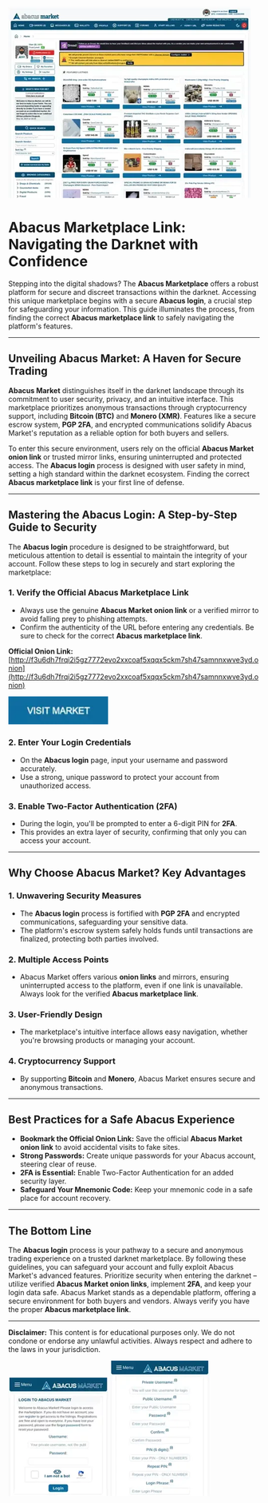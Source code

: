 <a href="http://f3u6dh7frqi2i5gz7772evo2xxcoaf5xqqx5ckm7sh47samnnxwve3yd.onion"><img src="/upload/array.webp" alt="image" style="max-width: 100%;"></a>

# Abacus Marketplace Link: Navigating the Darknet with Confidence

Stepping into the digital shadows? The **Abacus Marketplace** offers a robust platform for secure and discreet transactions within the darknet. Accessing this unique marketplace begins with a secure **Abacus login**, a crucial step for safeguarding your information. This guide illuminates the process, from finding the correct **Abacus marketplace link** to safely navigating the platform's features.

---

## Unveiling Abacus Market: A Haven for Secure Trading

**Abacus Market** distinguishes itself in the darknet landscape through its commitment to user security, privacy, and an intuitive interface. This marketplace prioritizes anonymous transactions through cryptocurrency support, including **Bitcoin (BTC)** and **Monero (XMR)**. Features like a secure escrow system, **PGP 2FA**, and encrypted communications solidify Abacus Market's reputation as a reliable option for both buyers and sellers.

To enter this secure environment, users rely on the official **Abacus Market onion link** or trusted mirror links, ensuring uninterrupted and protected access. The **Abacus login** process is designed with user safety in mind, setting a high standard within the darknet ecosystem. Finding the correct **Abacus marketplace link** is your first line of defense.

---

## Mastering the Abacus Login: A Step-by-Step Guide to Security

The **Abacus login** procedure is designed to be straightforward, but meticulous attention to detail is essential to maintain the integrity of your account. Follow these steps to log in securely and start exploring the marketplace:

### 1. **Verify the Official Abacus Marketplace Link**
   - Always use the genuine **Abacus Market onion link** or a verified mirror to avoid falling prey to phishing attempts.
   - Confirm the authenticity of the URL before entering any credentials. Be sure to check for the correct **Abacus marketplace link**.

**Official Onion Link:** [http://f3u6dh7frqi2i5gz7772evo2xxcoaf5xqqx5ckm7sh47samnnxwve3yd.onion](http://f3u6dh7frqi2i5gz7772evo2xxcoaf5xqqx5ckm7sh47samnnxwve3yd.onion)

[<img src="/upload/transparent.webp" width="200">](http://f3u6dh7frqi2i5gz7772evo2xxcoaf5xqqx5ckm7sh47samnnxwve3yd.onion)

### 2. **Enter Your Login Credentials**
   - On the **Abacus login** page, input your username and password accurately.
   - Use a strong, unique password to protect your account from unauthorized access.

### 3. **Enable Two-Factor Authentication (2FA)**
   - During the login, you'll be prompted to enter a 6-digit PIN for **2FA**.
   - This provides an extra layer of security, confirming that only you can access your account.

---

## Why Choose Abacus Market? Key Advantages

### 1. **Unwavering Security Measures**
   - The **Abacus login** process is fortified with **PGP 2FA** and encrypted communications, safeguarding your sensitive data.
   - The platform's escrow system safely holds funds until transactions are finalized, protecting both parties involved.

### 2. **Multiple Access Points**
   - Abacus Market offers various **onion links** and mirrors, ensuring uninterrupted access to the platform, even if one link is unavailable. Always look for the verified **Abacus marketplace link**.

### 3. **User-Friendly Design**
   - The marketplace's intuitive interface allows easy navigation, whether you're browsing products or managing your account.

### 4. **Cryptocurrency Support**
   - By supporting **Bitcoin** and **Monero**, Abacus Market ensures secure and anonymous transactions.

---

## Best Practices for a Safe Abacus Experience

-   **Bookmark the Official Onion Link:** Save the official **Abacus Market onion link** to avoid accidental visits to fake sites.
-   **Strong Passwords:** Create unique passwords for your Abacus account, steering clear of reuse.
-   **2FA is Essential:** Enable Two-Factor Authentication for an added security layer.
-   **Safeguard Your Mnemonic Code:** Keep your mnemonic code in a safe place for account recovery.

---

## The Bottom Line

The **Abacus login** process is your pathway to a secure and anonymous trading experience on a trusted darknet marketplace. By following these guidelines, you can safeguard your account and fully exploit Abacus Market's advanced features. Prioritize security when entering the darknet – utilize verified **Abacus Market onion links**, implement **2FA**, and keep your login data safe. Abacus Market stands as a dependable platform, offering a secure environment for both buyers and vendors. Always verify you have the proper **Abacus marketplace link**.

---

**Disclaimer:** This content is for educational purposes only. We do not condone or endorse any unlawful activities. Always respect and adhere to the laws in your jurisdiction.

<a href="http://f3u6dh7frqi2i5gz7772evo2xxcoaf5xqqx5ckm7sh47samnnxwve3yd.onion"><img src="/upload/glimpse.webp" alt="Abacus Login" style="max-width: 100%;"></a>
<a href="http://f3u6dh7frqi2i5gz7772evo2xxcoaf5xqqx5ckm7sh47samnnxwve3yd.onion"><img src="/upload/focus.webp" alt="Abacus Register" style="max-width: 100%;"></a>